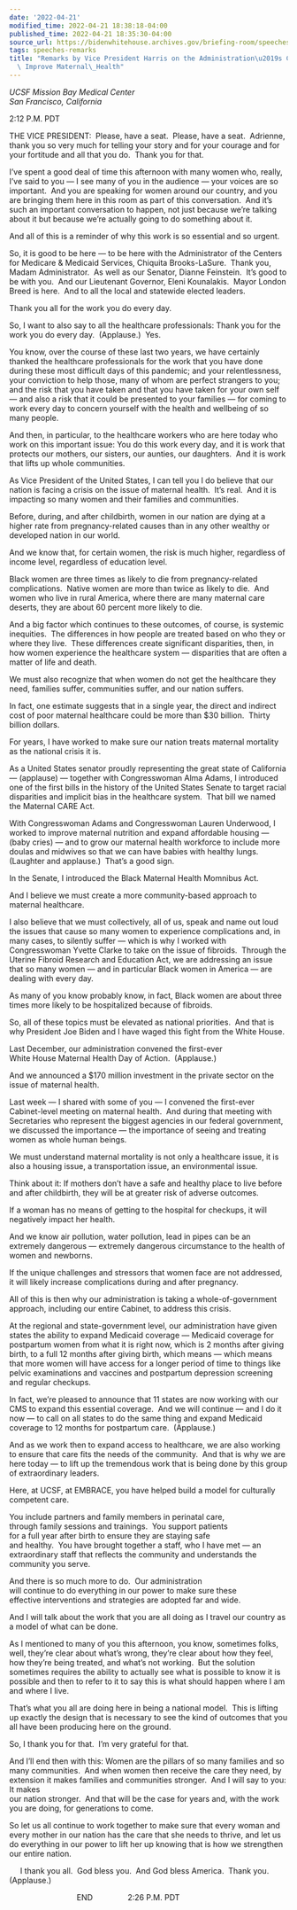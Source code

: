 ```yaml
---
date: '2022-04-21'
modified_time: 2022-04-21 18:38:18-04:00
published_time: 2022-04-21 18:35:30-04:00
source_url: https://bidenwhitehouse.archives.gov/briefing-room/speeches-remarks/2022/04/21/remarks-by-vice-president-harris-on-the-administrations-commitment-to-improve-maternal-health/
tags: speeches-remarks
title: "Remarks by Vice President Harris on the Administration\u2019s Commitment to\
  \ Improve Maternal\_Health"
---
```

 
*UCSF Mission Bay Medical Center  
*San Francisco, California**

2:12 P.M. PDT  
  
THE VICE PRESIDENT:  Please, have a seat.  Please, have a seat. 
Adrienne, thank you so very much for telling your story and for your
courage and for your fortitude and all that you do.  Thank you for
that.  
  
I’ve spent a good deal of time this afternoon with many women who,
really, I’ve said to you — I see many of you in the audience — your
voices are so important.  And you are speaking for women around our
country, and you are bringing them here in this room as part of this
conversation.  And it’s such an important conversation to happen, not
just because we’re talking about it but because we’re actually going to
do something about it.  
  
And all of this is a reminder of why this work is so essential and so
urgent.   
  
So, it is good to be here — to be here with the Administrator of
the Centers for Medicare & Medicaid Services, Chiquita Brooks-LaSure. 
Thank you, Madam Administrator.  As well as our Senator, Dianne
Feinstein.  It’s good to be with you.  And our Lieutenant Governor,
Eleni Kounalakis.  Mayor London Breed is here.  And to all the local and
statewide elected leaders.   
  
Thank you all for the work you do every day.  
  
  
So, I want to also say to all the healthcare professionals: Thank you
for the work you do every day.  (Applause.)  Yes.  
  
You know, over the course of these last two years, we have certainly
thanked the healthcare professionals for the work that you have done
during these most difficult days of this pandemic; and your
relentlessness, your conviction to help those, many of whom are perfect
strangers to you; and the risk that you have taken and that you have
taken for your own self — and also a risk that it could be presented to
your families — for coming to work every day to concern yourself with
the health and wellbeing of so many people.  
  
And then, in particular, to the healthcare workers who are here today
who work on this important issue: You do this work every day, and it is
work that protects our mothers, our sisters, our aunties, our
daughters.  And it is work that lifts up whole communities.  
  
As Vice President of the United States, I can tell you I do believe that
our nation is facing a crisis on the issue of maternal health.  It’s
real.  And it is impacting so many women and their families and
communities.  
  
Before, during, and after childbirth, women in our nation are dying at a
higher rate from pregnancy-related causes than in any other wealthy or
developed nation in our world.  
  
And we know that, for certain women, the risk is much higher, regardless
of income level, regardless of education level.  
  
Black women are three times as likely to die from pregnancy-related
complications.  Native women are more than twice as likely to die.  And
women who live in rural America, where there are many maternal care
deserts, they are about 60 percent more likely to die.   
  
And a big factor which continues to these outcomes, of course, is
systemic inequities.  The differences in how people are treated based on
who they or where they live.  These differences create significant
disparities, then, in how women experience the healthcare system —
disparities that are often a matter of life and death.  
  
We must also recognize that when women do not get the healthcare they
need, families suffer, communities suffer, and our nation suffers.  
  
In fact, one estimate suggests that in a single year, the direct and
indirect cost of poor maternal healthcare could be more than $30
billion.  Thirty billion dollars.    
  
For years, I have worked to make sure our nation treats maternal
mortality as the national crisis it is.  
  
As a United States senator proudly representing the great state of
California — (applause) — together with Congresswoman Alma Adams, I
introduced one of the first bills in the history of the United States
Senate to target racial disparities and implicit bias in the healthcare
system.  That bill we named the Maternal CARE Act.  
  
With Congresswoman Adams and Congresswoman Lauren Underwood, I worked to
improve maternal nutrition and expand affordable housing — (baby cries)
— and to grow our maternal health workforce to include more doulas and
midwives so that we can have babies with healthy lungs.  (Laughter and
applause.)  That’s a good sign.      
  
In the Senate, I introduced the Black Maternal Health Momnibus Act.   
  
And I believe we must create a more community-based approach to maternal
healthcare.   
  
I also believe that we must collectively, all of us, speak and name out
loud the issues that cause so many women to experience complications
and, in many cases, to silently suffer — which is why I worked with
Congresswoman Yvette Clarke to take on the issue of fibroids.  Through
the Uterine Fibroid Research and Education Act, we are addressing an
issue that so many women — and in particular Black women in America —
are dealing with every day.  
  
As many of you know probably know, in fact, Black women are about three
times more likely to be hospitalized because of fibroids.  
  
So, all of these topics must be elevated as national priorities.  And
that is why President Joe Biden and I have waged this fight from the
White House.  
  
Last December, our administration convened the first-ever  
White House Maternal Health Day of Action.  (Applause.)  
  
And we announced a $170 million investment in the private sector on the
issue of maternal health.  
  
Last week — I shared with some of you — I convened the first-ever
Cabinet-level meeting on maternal health.  And during that meeting with
Secretaries who represent the biggest agencies in our federal
government, we discussed the importance — the importance of seeing and
treating women as whole human beings.  
  
We must understand maternal mortality is not only a healthcare issue, it
is also a housing issue, a transportation issue, an environmental
issue.  
  
Think about it: If mothers don’t have a safe and healthy place to live
before and after childbirth, they will be at greater risk of adverse
outcomes.  
  
If a woman has no means of getting to the hospital for checkups, it will
negatively impact her health.  
  
And we know air pollution, water pollution, lead in pipes can be an
extremely dangerous — extremely dangerous circumstance to the health of
women and newborns.  
  
If the unique challenges and stressors that women face are not
addressed, it will likely increase complications during and after
pregnancy.  
  
All of this is then why our administration is taking a
whole-of-government approach, including our entire Cabinet, to address
this crisis.  
  
At the regional and state-government level, our administration have
given states the ability to expand Medicaid coverage — Medicaid coverage
for postpartum women from what it is right now, which is 2 months after
giving birth, to a full 12 months after giving birth, which means —
which means that more women will have access for a longer period of time
to things like pelvic examinations and vaccines and postpartum
depression screening and regular checkups.  
  
In fact, we’re pleased to announce that 11 states are now working with
our CMS to expand this essential coverage.  And we will continue — and I
do it now — to call on all states to do the same thing and expand
Medicaid coverage to 12 months for postpartum care.  (Applause.)  
  
And as we work then to expand access to healthcare, we are also working
to ensure that care fits the needs of the community.  And that is why we
are here today — to lift up the tremendous work that is being done by
this group of extraordinary leaders.  
  
Here, at UCSF, at EMBRACE, you have helped build a model for culturally
competent care.  
  
You include partners and family members in perinatal care,  
through family sessions and trainings.  You support patients  
for a full year after birth to ensure they are staying safe  
and healthy.  You have brought together a staff, who I have met — an
extraordinary staff that reflects the community and understands the
community you serve.  
  
And there is so much more to do.  Our administration  
will continue to do everything in our power to make sure these  
effective interventions and strategies are adopted far and wide.  
  
And I will talk about the work that you are all doing as I travel our
country as a model of what can be done.  
  
As I mentioned to many of you this afternoon, you know, sometimes folks,
well, they’re clear about what’s wrong, they’re clear about how they
feel, how they’re being treated, and what’s not working.  But the
solution sometimes requires the ability to actually see what is possible
to know it is possible and then to refer to it to say this is what
should happen where I am and where I live.  
  
That’s what you all are doing here in being a national model.  This is
lifting up exactly the design that is necessary to see the kind of
outcomes that you all have been producing here on the ground.  
  
So, I thank you for that.  I’m very grateful for that.   
  
And I’ll end then with this: Women are the pillars of so many families
and so many communities.  And when women then receive the care they
need, by extension it makes families and communities stronger.  And I
will say to you: It makes  
our nation stronger.  And that will be the case for years and, with the
work you are doing, for generations to come.   
  
So let us all continue to work together to make sure that every woman
and every mother in our nation has the care that she needs to thrive,
and let us do everything in our power to lift her up knowing that is how
we strengthen our entire nation.  
  
     I thank you all.  God bless you.  And God bless America.  Thank
you.  (Applause.)   
  
                               END                2:26 P.M. PDT

